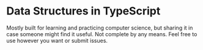 # Data Structures in TypeScript

Mostly built for learning and practicing computer science, but sharing it in case someone might find it useful. Not complete by any means. Feel free to use however you want or submit issues.
